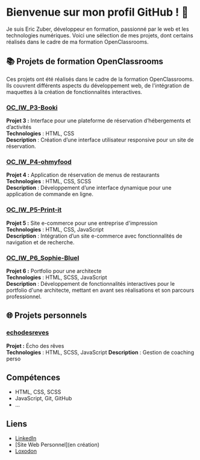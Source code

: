 # Bienvenue sur mon profil GitHub ! 👋

Je suis Eric Zuber, développeur en formation, passionné par le web et les technologies numériques. Voici une sélection de mes projets, dont certains réalisés dans le cadre de ma formation OpenClassrooms.

## 📚 Projets de formation OpenClassrooms

Ces projets ont été réalisés dans le cadre de la formation OpenClassrooms. Ils couvrent différents aspects du développement web, de l'intégration de maquettes à la création de fonctionnalités interactives.

### [OC_IW_P3-Booki](https://github.com/Ricomaldo/OC_IW_P3-Booki)
**Projet 3 :** Interface pour une plateforme de réservation d’hébergements et d’activités  
**Technologies** : HTML, CSS  
**Description** : Création d’une interface utilisateur responsive pour un site de réservation.

### [OC_IW_P4-ohmyfood](https://github.com/Ricomaldo/OC_IW_P4-ohmyfood)
**Projet 4 :** Application de réservation de menus de restaurants  
**Technologies** : HTML, CSS, SCSS  
**Description** : Développement d’une interface dynamique pour une application de commande en ligne.

### [OC_IW_P5-Print-it](https://github.com/Ricomaldo/OC_IW_P5-Print-it)
**Projet 5 :** Site e-commerce pour une entreprise d'impression  
**Technologies** : HTML, CSS, JavaScript  
**Description** : Intégration d’un site e-commerce avec fonctionnalités de navigation et de recherche.

### [OC_IW_P6_Sophie-Bluel](https://github.com/Ricomaldo/OC_IW_P6_Sophie-Bluel)
**Projet 6 :** Portfolio pour une architecte  
**Technologies** : HTML, SCSS, JavaScript  
**Description** : Développement de fonctionnalités interactives pour le portfolio d'une architecte, mettant en avant ses réalisations et son parcours professionnel.

## 🌐 Projets personnels

### [echodesreves](https://github.com/Ricomaldo/echodesreves)
**Projet :** Écho des rêves  
**Technologies** : HTML, SCSS, JavaScript 
**Description** : Gestion de coaching perso

## Compétences
- HTML, CSS, SCSS
- JavaScript, Git, GitHub
- ...

## Liens
- [LinkedIn]([https://www.linkedin.com/in/ton-nom-linkedin](https://www.linkedin.com/in/eric-zuber-b9060650/))
- [Site Web Personnel](en création)
- [Loxodon](https://static.wikia.nocookie.net/asharia/images/7/7f/UA-ravnica.jpg/revision/latest?cb=20200128215113&path-prefix=fr)

